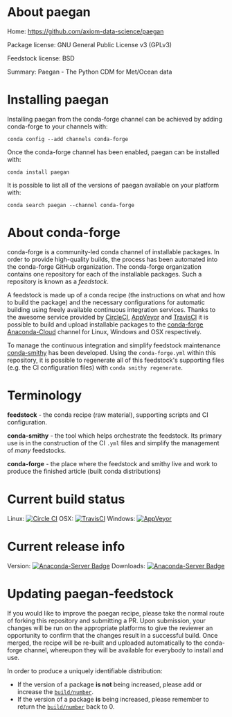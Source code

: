 About paegan
============

Home: https://github.com/axiom-data-science/paegan

Package license: GNU General Public License v3 (GPLv3)

Feedstock license: BSD

Summary: Paegan - The Python CDM for Met/Ocean data



Installing paegan
=================

Installing paegan from the conda-forge channel can be achieved by adding conda-forge to your channels with:

```
conda config --add channels conda-forge
```

Once the conda-forge channel has been enabled, paegan can be installed with:

```
conda install paegan
```

It is possible to list all of the versions of paegan available on your platform with:

```
conda search paegan --channel conda-forge
```


About conda-forge
=================

conda-forge is a community-led conda channel of installable packages.
In order to provide high-quality builds, the process has been automated into the
conda-forge GitHub organization. The conda-forge organization contains one repository 
for each of the installable packages. Such a repository is known as a *feedstock*.

A feedstock is made up of a conda recipe (the instructions on what and how to build
the package) and the necessary configurations for automatic building using freely
available continuous integration services. Thanks to the awesome service provided by
[CircleCI](https://circleci.com/), [AppVeyor](http://www.appveyor.com/)
and [TravisCI](https://travis-ci.org/) it is possible to build and upload installable
packages to the [conda-forge](https://anaconda.org/conda-forge)
[Anaconda-Cloud](http://docs.anaconda.org/) channel for Linux, Windows and OSX respectively.

To manage the continuous integration and simplify feedstock maintenance
[conda-smithy](http://github.com/conda-forge/conda-smithy) has been developed.
Using the ``conda-forge.yml`` within this repository, it is possible to regenerate all of
this feedstock's supporting files (e.g. the CI configuration files) with ``conda smithy regenerate``.


Terminology
===========

**feedstock** - the conda recipe (raw material), supporting scripts and CI configuration.

**conda-smithy** - the tool which helps orchestrate the feedstock.
                   Its primary use is in the construction of the CI ``.yml`` files
                   and simplify the management of *many* feedstocks.

**conda-forge** - the place where the feedstock and smithy live and work to
                  produce the finished article (built conda distributions)

Current build status
====================
Linux: [![Circle CI](https://circleci.com/gh/conda-forge/paegan-feedstock.svg?style=svg)](https://circleci.com/gh/conda-forge/paegan-feedstock)
OSX: [![TravisCI](https://travis-ci.org/conda-forge/paegan-feedstock.svg?branch=master)](https://travis-ci.org/conda-forge/paegan-feedstock) 
Windows: [![AppVeyor](https://ci.appveyor.com/api/projects/status/github/conda-forge/paegan-feedstock?svg=True)](https://ci.appveyor.com/project/conda-forge/paegan-feedstock/branch/master)

Current release info
====================
Version: [![Anaconda-Server Badge](https://anaconda.org/conda-forge/paegan/badges/version.svg)](https://anaconda.org/conda-forge/paegan)
Downloads: [![Anaconda-Server Badge](https://anaconda.org/conda-forge/paegan/badges/downloads.svg)](https://anaconda.org/conda-forge/paegan)


Updating paegan-feedstock
=========================

If you would like to improve the paegan recipe, please take the normal
route of forking this repository and submitting a PR. Upon submission, your changes will
be run on the appropriate platforms to give the reviewer an opportunity to confirm that the
changes result in a successful build. Once merged, the recipe will be re-built and uploaded
automatically to the conda-forge channel, whereupon they will be available for everybody to
install and use.

In order to produce a uniquely identifiable distribution:
 * If the version of a package **is not** being increased, please add or increase
   the [``build/number``](http://conda.pydata.org/docs/building/meta-yaml.html#build-number-and-string). 
 * If the version of a package **is** being increased, please remember to return
   the [``build/number``](http://conda.pydata.org/docs/building/meta-yaml.html#build-number-and-string)
   back to 0.
